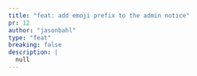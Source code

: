 ```yaml
---
title: "feat: add emoji prefix to the admin notice"
pr: 12
author: "jasonbahl"
type: "feat"
breaking: false
description: |
  null
---
```

